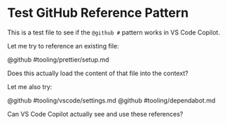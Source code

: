 # Test GitHub Reference Pattern

This is a test file to see if the `@github #` pattern works in VS Code Copilot.

Let me try to reference an existing file:

@github #tooling/prettier/setup.md

Does this actually load the content of that file into the context?

Let me also try:

@github #tooling/vscode/settings.md
@github #tooling/dependabot.md

Can VS Code Copilot actually see and use these references?
